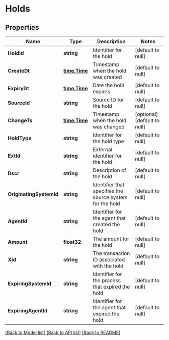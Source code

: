 # Holds

## Properties
Name | Type | Description | Notes
------------ | ------------- | ------------- | -------------
**HoldId** | **string** | Identifier for the hold | [default to null]
**CreateDt** | [**time.Time**](time.Time.md) | Timestamp when the hold was created | [default to null]
**ExpiryDt** | [**time.Time**](time.Time.md) | Date the hold expires | [default to null]
**SourceId** | **string** | Source ID for the hold | [default to null]
**ChangeTs** | [**time.Time**](time.Time.md) | Timestamp when the hold was changed | [optional] [default to null]
**HoldType** | **string** | Identifier for the hold type | [default to null]
**ExtId** | **string** | External identifier for the hold | [default to null]
**Dscr** | **string** | Description of the hold | [default to null]
**OriginatingSystemId** | **string** | Identifier that specifies the source system for the hold | [default to null]
**AgentId** | **string** | Identifier for the agent that created the hold | [default to null]
**Amount** | **float32** | The amount for the hold | [default to null]
**Xid** | **string** | The transaction ID associated with the hold | [default to null]
**ExpiringSystemId** | **string** | Identifier for the process that expired the hold | [default to null]
**ExpiringAgentId** | **string** | Identifier for the agent that expired the hold | [default to null]

[[Back to Model list]](../README.md#documentation-for-models) [[Back to API list]](../README.md#documentation-for-api-endpoints) [[Back to README]](../README.md)


